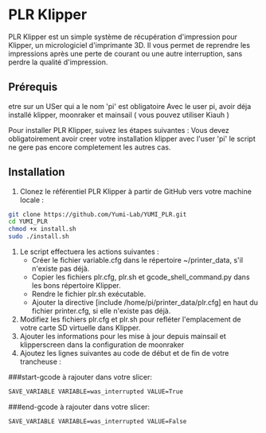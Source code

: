 # PLR Klipper

PLR Klipper est un simple système de récupération d'impression pour Klipper, un micrologiciel d'imprimante 3D. Il vous permet de reprendre les impressions après une perte de courant ou une autre interruption, sans perdre la qualité d'impression.

## Prérequis
etre sur un USer qui a le nom 'pi' est obligatoire 
Avec le user pi, avoir déja installé klipper, moonraker et mainsail ( vous pouvez utiliser Kiauh )

Pour installer PLR Klipper, suivez les étapes suivantes :
Vous devez obligatoirement avoir creer votre installation klipper avec l'user 'pi' le script ne gere pas encore completement les autres cas.

## Installation
1. Clonez le référentiel PLR Klipper à partir de GitHub vers votre machine locale :
```bash
git clone https://github.com/Yumi-Lab/YUMI_PLR.git
cd YUMI_PLR
chmod +x install.sh
sudo ./install.sh
```
1. Le script effectuera les actions suivantes :
    * Créer le fichier variable.cfg dans le répertoire ~/printer_data, s'il n'existe pas déjà.
    * Copier les fichiers plr.cfg, plr.sh et gcode_shell_command.py dans les bons répertoire Klipper.
    * Rendre le fichier plr.sh exécutable.
    * Ajouter la directive [include /home/pi/printer_data/plr.cfg] en haut du fichier printer.cfg, si elle n'existe pas déjà.
3. Modifiez les fichiers plr.cfg et plr.sh pour refléter l'emplacement de votre carte SD virtuelle dans Klipper.
5. Ajouter les informations pour les mise à jour depuis mainsail et klipperscreen dans la configuration de moonraker 
5. Ajoutez les lignes suivantes au code de début et de fin de votre trancheuse :

###start-gcode à rajouter dans votre slicer:
```bash
SAVE_VARIABLE VARIABLE=was_interrupted VALUE=True
```

###end-gcode à rajouter dans votre slicer:
```bash
SAVE_VARIABLE VARIABLE=was_interrupted VALUE=False
```
   

